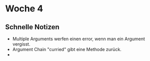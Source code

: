 # Woche 4

## Schnelle Notizen

- Multiple Arguments werfen einen error, wenn man ein Argument vergisst.
- Argument Chain "curried" gibt eine Methode zurück.
- 
